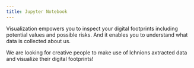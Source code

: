 ```yaml
---
title: Jupyter Notebook
---
```


Visualization empowers you to inspect your digital footprints including potential values and possible risks. And it enables you to understand what data is collected about us.

We are looking for creative people to make use of Ichnions axtracted data and visualize their digital footprints!
